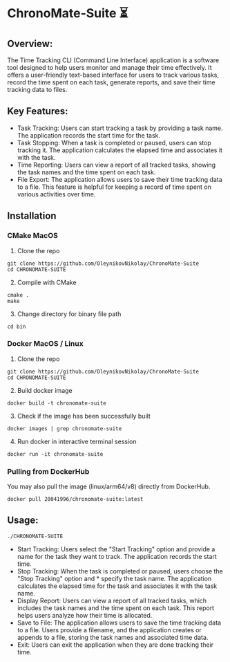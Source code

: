# ChronoMate-Suite :hourglass_flowing_sand:
## Overview:
The Time Tracking CLI (Command Line Interface) application is a software tool designed to help users monitor and manage their time effectively. It offers a user-friendly text-based interface for users to track various tasks, record the time spent on each task, generate reports, and save their time tracking data to files.

## Key Features:

* Task Tracking: Users can start tracking a task by providing a task name. The application records the start time for the task.
* Task Stopping: When a task is completed or paused, users can stop tracking it. The application calculates the elapsed time and associates it with the task.
* Time Reporting: Users can view a report of all tracked tasks, showing the task names and the time spent on each task.
* File Export: The application allows users to save their time tracking data to a file. This feature is helpful for keeping a record of time spent on various activities over time.

## Installation 

### CMake MacOS
1. Clone the repo
```
git clone https://github.com/OleynikovNikolay/ChronoMate-Suite
cd CHRONOMATE-SUITE
```
2. Compile with CMake 
``` 
cmake .
make
```
3. Change directory for binary file path
```
cd bin
```

### Docker MacOS / Linux
1. Clone the repo
```
git clone https://github.com/OleynikovNikolay/ChronoMate-Suite
cd CHRONOMATE-SUITE
```
2. Build docker image
```
docker build -t chronomate-suite
```
3. Check if the image has been successfully built
```
docker images | grep chronomate-suite
```
4. Run docker in interactive terminal session 
```
docker run -it chronomate-suite 
```

### Pulling from DockerHub 
You may also pull the image (linux/arm64/v8) directly from DockerHub. 
```
docker pull 20041996/chronomate-suite:latest
```

## Usage:
```
./CHRONOMATE-SUITE
```


* Start Tracking: Users select the "Start Tracking" option and provide a name for the task they want to track. The application records the start time.
* Stop Tracking: When the task is completed or paused, users choose the "Stop Tracking" option and * specify the task name. The application calculates the elapsed time for the task and associates it with the task name.
* Display Report: Users can view a report of all tracked tasks, which includes the task names and the time spent on each task. This report helps users analyze how their time is allocated.
* Save to File: The application allows users to save the time tracking data to a file. Users provide a filename, and the application creates or appends to a file, storing the task names and associated time data.
* Exit: Users can exit the application when they are done tracking their time.


